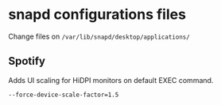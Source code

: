 # snapd configurations files

Change files on `/var/lib/snapd/desktop/applications/`

## Spotify

Adds UI scaling for HiDPI monitors on default EXEC command.

```
--force-device-scale-factor=1.5
```
